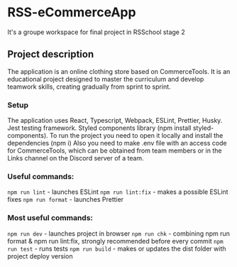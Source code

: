 # RSS-eCommerceApp

It's a groupe workspace for final project in RSSchool stage 2

## Project description

The application is an online clothing store based on CommerceTools.
It is an educational project designed to master the curriculum and develop teamwork skills, creating gradually from sprint to sprint.

### Setup

The application uses React, Typescript, Webpack, ESLint, Prettier, Husky.
Jest testing framework. Styled components library (npm install styled-components).
To run the project you need to open it locally and install the dependencies (npm i)
Also you need to make .env file with an access code for CommerceTools, which can be obtained from team members or in the Links channel on the Discord server of a team.

### Useful commands:

`npm run lint` - launches ESLint
`npm run lint:fix` - makes a possible ESLint fixes
`npm run format` - launches Prettier

### Most useful commands:

`npm run dev` - launches project in browser
`npm run chk` - combining npm run format & npm run lint:fix, strongly recommended before every commit
`npm run test` - runs tests
`npm run build` - makes or updates the dist folder with project deploy version

